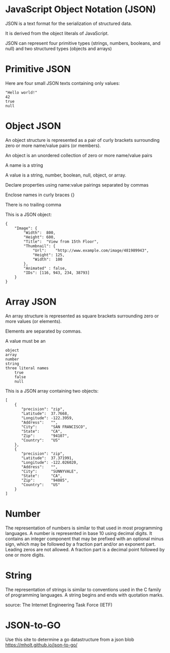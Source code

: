 # JavaScript Object Notation (JSON)

JSON is a text format for the serialization of structured data.

It is derived from the object literals of JavaScript.

JSON can represent four primitive types (strings, numbers, booleans, and null) and two structured types (objects and arrays)

# Primitive JSON

Here are four small JSON texts containing only values:

    "Hello world!"
    42
    true
    null

# Object JSON

An object structure is represented as a pair of curly brackets surrounding zero or more name/value pairs (or members).

An object is an unordered collection of zero or more name/value pairs

A name is a string

A value is a string, number, boolean, null, object, or array.

Declare properties using name:value pairings separated by commas

Enclose names in curly braces {}

There is no trailing comma

This is a JSON object:

    {
        "Image": {
            "Width":  800,
            "Height": 600,
            "Title":  "View from 15th Floor",
            "Thumbnail": {
                "Url":    "http://www.example.com/image/481989943",
                "Height": 125,
                "Width":  100
            },
            "Animated" : false,
            "IDs": [116, 943, 234, 38793]
        }
    }


# Array JSON

An array structure is represented as square brackets surrounding zero or more values (or elements).

Elements are separated by commas.

A value must be an

    object
    array
    number
    string
    three literal names
        true
        false
        null

This is a JSON array containing two objects:

    [
        {
           "precision": "zip",
           "Latitude":  37.7668,
           "Longitude": -122.3959,
           "Address":   "",
           "City":      "SAN FRANCISCO",
           "State":     "CA",
           "Zip":       "94107",
           "Country":   "US"
        },
        {
           "precision": "zip",
           "Latitude":  37.371991,
           "Longitude": -122.026020,
           "Address":   "",
           "City":      "SUNNYVALE",
           "State":     "CA",
           "Zip":       "94085",
           "Country":   "US"
        }
    ]

# Number

The representation of numbers is similar to that used in most programming languages. A number is represented in base 10 using decimal digits. It contains an integer component that may be prefixed with an optional minus sign, which may be followed by a fraction part and/or an exponent part. Leading zeros are not allowed. A fraction part is a decimal point followed by one or more digits.

# String

The representation of strings is similar to conventions used in the C family of programming languages. A string begins and ends with quotation marks.

source: The Internet Engineering Task Force (IETF)

# JSON-to-GO

Use this site to determine a go datastructure from a json blob
https://mholt.github.io/json-to-go/